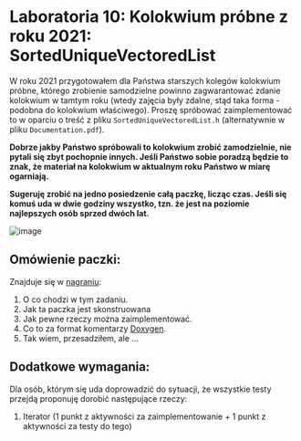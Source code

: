 # Laboratoria 10: Kolokwium próbne z roku 2021: SortedUniqueVectoredList
W roku 2021 przygotowałem dla Państwa starszych kolegów kolokwium próbne, którego zrobienie samodzielne powinno zagwarantować
zdanie kolokwium w tamtym roku (wtedy zajęcia były zdalne, stąd taka forma - podobna do kolokwium właściwego).
Proszę spróbować zaimplementować to w oparciu o treść z pliku `SortedUniqueVectoredList.h`
(alternatywnie w pliku `Documentation.pdf`).

**Dobrze jakby Państwo spróbowali to kolokwium zrobić zamodzielnie, nie pytali się zbyt pochopnie innych. Jeśli Państwo sobie poradzą będzie to znak, że materiał na kolokwium w aktualnym roku Państwo w miarę ogarniają.**

**Sugeruję zrobić na jedno posiedzenie całą paczkę, licząc czas. Jeśli się komuś uda w dwie godziny wszystko, tzn. że jest na poziomie najlepszych osób sprzed dwóch lat.**

![image](./doxyfiles/diagram.png)

## Omówienie paczki:
Znajduje się w [nagraniu](https://banbye.com/watch/v_6T6XUh24ug8l):
1. O co chodzi w tym zadaniu.
2. Jak ta paczka jest skonstruowana
3. Jak pewne rzeczy można zaimplementować.
4. Co to za format komentarzy  [Doxygen](https://www.doxygen.nl/).
5. Tak wiem, przesadziłem, ale ...

## Dodatkowe wymagania:
Dla osób, którym się uda doprowadzić do sytuacji, że wszystkie testy przejdą proponuję dorobić następujące rzeczy:
1. Iterator (1 punkt z aktywności za zaimplementowanie + 1 punkt z aktywności za testy do tego)
